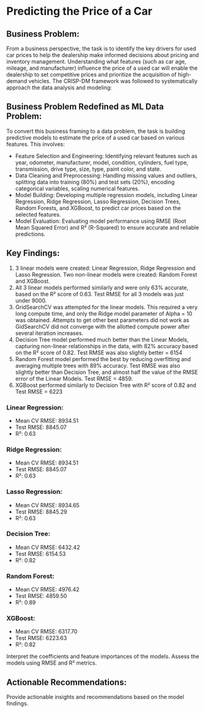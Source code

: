 # Predicting the Price of a Car

## Business Problem:

From a business perspective, the task is to identify the key drivers for used car prices to help the dealership make informed decisions about pricing and inventory management. Understanding what features (such as car age, mileage, and manufacturer) influence the price of a used car will enable the dealership to set competitive prices and prioritize the acquisition of high-demand vehicles. The CRISP-DM framework was followed to systematically approach the data analysis and modeling:

## Business Problem Redefined as ML Data Problem:
To convert this business framing to a data problem, the task is building predictive models to estimate the price of a used car based on various features. This involves:
- Feature Selection and Engineering: Identifying relevant features such as year, odometer, manufacturer, model, condition, cylinders, fuel type, transmission, drive type, size, type, paint color, and state.
- Data Cleaning and Preprocessing: Handling missing values and outliers, splitting data into training (80%) and test sets (20%), encoding categorical variables, scaling numerical features.
- Model Building: Developing multiple regression models, including Linear Regression, Ridge Regression, Lasso Regression, Decision Trees, Random Forests, and XGBoost, to predict car prices based on the selected features.
- Model Evaluation: Evaluating model performance using RMSE (Root Mean Squared Error) and R² (R-Squared) to ensure accurate and reliable predictions.

## Key Findings:

1) 3 linear models were created: Linear Regression, Ridge Regression and Lasso Regression.  Two non-linear models were created: Random Forest and XGBoost. 
2) All 3 linear models performed similarly and were only 63% accurate, based on the R² score of 0.63. Test RMSE for all 3 models was just under 9000.
3) GridSearchCV was attempted for the linear models.  This required a very long compute time, and only the Ridge model parameter of Alpha = 10 was obtained. Attempts to get other best parameters did not work as GidSearchCV did not converge with the allotted compute power after several iteration increases.
4) Decision Tree model performed much better than the Linear Models, capturing non-linear relationships in the data, with 82% accuracy based on the R² score of 0.82. Test RMSE was also slightly better = 6154
5) Random Forest model performed the best by reducing overfitting and averaging multiple trees with 89% accuracy.  Test RMSE was also slightly better than Decision Tree, and almost half the value of the RMSE error of the Linear Models. Test RMSE = 4859.
6) XGBoost performed similarly to Decision Tree with R² score of 0.82 and Test RMSE = 6223

### Linear Regression:
- Mean CV RMSE: 8934.51
- Test RMSE: 8845.07
- R²: 0.63

### Ridge Regression:
- Mean CV RMSE: 8934.51
- Test RMSE: 8845.07
- R²: 0.63

### Lasso Regression:
- Mean CV RMSE: 8934.65
- Test RMSE: 8845.29
- R²: 0.63

### Decision Tree:
- Mean CV RMSE: 6432.42
- Test RMSE: 6154.53
- R²: 0.82

### Random Forest:
- Mean CV RMSE: 4976.42
- Test RMSE: 4859.50
- R²: 0.89

### XGBoost:
- Mean CV RMSE: 6317.70
- Test RMSE: 6223.63
- R²: 0.82


Interpret the coefficients and feature importances of the models.
Assess the models using RMSE and R² metrics.

## Actionable Recommendations:
Provide actionable insights and recommendations based on the model findings.
